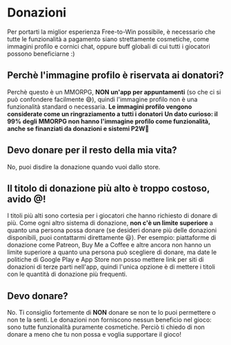 # Donazioni
Per portarti la miglior esperienza Free-to-Win possibile, è necessario che tutte le funzionalità a pagamento siano strettamente cosmetiche, come immagini profilo e cornici chat, oppure buff globali di cui tutti i giocatori possono beneficiarne :) 

## Perchè l'immagine profilo è riservata ai donatori?
Perchè questo è un MMORPG, **NON un'app per appuntamenti** (so che ci si può confondere facilmente 😅), quindi l'immagine profilo non è una funzionalità standard o necessaria.
**Le immagini profilo vengono considerate come un ringraziamento a tutti i donatori**
**Un dato curioso: il 99% degli MMORPG non hanno l'immagine profilo come funzionalità, anche se finanziati da donazioni e sistemi P2W🤯**

## Devo donare per il resto della mia vita?
No, puoi disdire la donazione quando vuoi dallo store.

## Il titolo di donazione più alto è troppo costoso, avido @$%#^#$! 
I titoli più alti sono cortesia per i giocatori che hanno richiesto di donare di più. Come ogni altro sistema di donazione, **non c'è un limite superiore** a quanto una persona possa donare (se desideri donare più delle donazioni disponibili, puoi contattarmi direttamente 😃). Per esempio: piattaforme di donazione come Patreon, Buy Me a Coffee e altre ancora non hanno un limite superiore a quanto una persona può scegliere di donare, ma date le politiche di Google Play e App Store non posso mettere link per siti di donazioni di terze parti nell'app, quindi l'unica opzione è di mettere i titoli con le quantità di donazione più frequenti.

## Devo donare?
No. Ti consiglio fortemente di **NON** donare se non te lo puoi permettere o non te la senti. Le donazioni non forniscono nessun beneficio nel gioco: sono tutte funzionalità puramente cosmetiche. Perciò ti chiedo di non donare a meno che tu non possa e voglia supportare il gioco!
